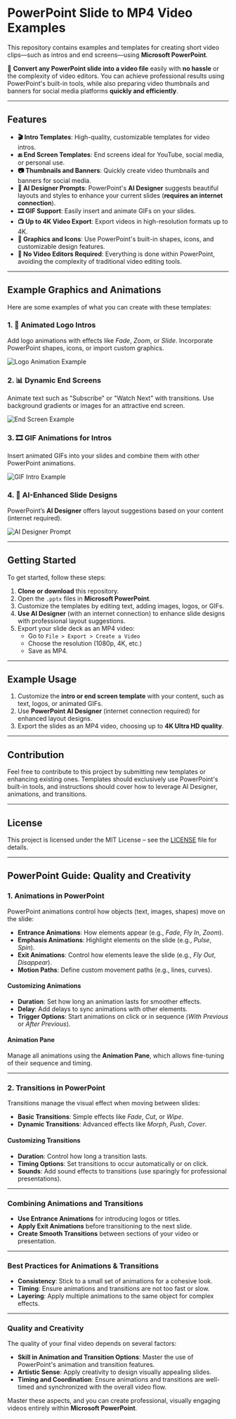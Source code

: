 # PowerPoint Slide to MP4 Video Examples

This repository contains examples and templates for creating short video clips—such as intros and end screens—using **Microsoft PowerPoint**.

🎥 **Convert any PowerPoint slide into a video file** easily with **no hassle** or the complexity of video editors. You can achieve professional results using PowerPoint's built-in tools, while also preparing video thumbnails and banners for social media platforms **quickly and efficiently**.

---

## Features

- **🎬 Intro Templates**: High-quality, customizable templates for video intros.
- **🔚 End Screen Templates**: End screens ideal for YouTube, social media, or personal use.
- **📷 Thumbnails and Banners**: Quickly create video thumbnails and banners for social media.
- **🤖 AI Designer Prompts**: PowerPoint's **AI Designer** suggests beautiful layouts and styles to enhance your current slides (**requires an internet connection**).
- **🎞 GIF Support**: Easily insert and animate GIFs on your slides.
- **📺 Up to 4K Video Export**: Export videos in high-resolution formats up to 4K.
- **🎨 Graphics and Icons**: Use PowerPoint's built-in shapes, icons, and customizable design features.
- **🚫 No Video Editors Required**: Everything is done within PowerPoint, avoiding the complexity of traditional video editing tools.

---

## Example Graphics and Animations

Here are some examples of what you can create with these templates:

### 1. 🎥 Animated Logo Intros
Add logo animations with effects like *Fade*, *Zoom*, or *Slide*. Incorporate PowerPoint shapes, icons, or import custom graphics.

![Logo Animation Example](assets/logo-animation-example.gif)

### 2. 📊 Dynamic End Screens
Animate text such as "Subscribe" or "Watch Next" with transitions. Use background gradients or images for an attractive end screen.

![End Screen Example](assets/end-screen-example.gif)

### 3. 🎞 GIF Animations for Intros
Insert animated GIFs into your slides and combine them with other PowerPoint animations.

![GIF Intro Example](assets/gif-intro-example.gif)

### 4. 🤖 AI-Enhanced Slide Designs
PowerPoint’s **AI Designer** offers layout suggestions based on your content (internet required).

![AI Designer Prompt](assets/ai-designer-prompt-example.png)

---

## Getting Started

To get started, follow these steps:

1. **Clone or download** this repository.
2. Open the `.pptx` files in **Microsoft PowerPoint**.
3. Customize the templates by editing text, adding images, logos, or GIFs.
4. **Use AI Designer** (with an internet connection) to enhance slide designs with professional layout suggestions.
5. Export your slide deck as an MP4 video:
   - Go to `File > Export > Create a Video`
   - Choose the resolution (1080p, 4K, etc.)
   - Save as MP4.

---

## Example Usage

1. Customize the **intro or end screen template** with your content, such as text, logos, or animated GIFs.
2. Use **PowerPoint AI Designer** (internet connection required) for enhanced layout designs.
3. Export the slides as an MP4 video, choosing up to **4K Ultra HD quality**.

---

## Contribution

Feel free to contribute to this project by submitting new templates or enhancing existing ones. Templates should exclusively use PowerPoint's built-in tools, and instructions should cover how to leverage AI Designer, animations, and transitions.

---

## License

This project is licensed under the MIT License – see the [LICENSE](LICENSE) file for details.

---

## PowerPoint Guide: Quality and Creativity

### 1. **Animations in PowerPoint**
PowerPoint animations control how objects (text, images, shapes) move on the slide:

- **Entrance Animations**: How elements appear (e.g., *Fade*, *Fly In*, *Zoom*).
- **Emphasis Animations**: Highlight elements on the slide (e.g., *Pulse*, *Spin*).
- **Exit Animations**: Control how elements leave the slide (e.g., *Fly Out*, *Disappear*).
- **Motion Paths**: Define custom movement paths (e.g., lines, curves).

#### **Customizing Animations**
- **Duration**: Set how long an animation lasts for smoother effects.
- **Delay**: Add delays to sync animations with other elements.
- **Trigger Options**: Start animations on click or in sequence (*With Previous* or *After Previous*).

#### **Animation Pane**
Manage all animations using the **Animation Pane**, which allows fine-tuning of their sequence and timing.

---

### 2. **Transitions in PowerPoint**
Transitions manage the visual effect when moving between slides:

- **Basic Transitions**: Simple effects like *Fade*, *Cut*, or *Wipe*.
- **Dynamic Transitions**: Advanced effects like *Morph*, *Push*, *Cover*.

#### **Customizing Transitions**
- **Duration**: Control how long a transition lasts.
- **Timing Options**: Set transitions to occur automatically or on click.
- **Sounds**: Add sound effects to transitions (use sparingly for professional presentations).

---

### Combining Animations and Transitions
- **Use Entrance Animations** for introducing logos or titles.
- **Apply Exit Animations** before transitioning to the next slide.
- **Create Smooth Transitions** between sections of your video or presentation.

---

### Best Practices for Animations & Transitions
- **Consistency**: Stick to a small set of animations for a cohesive look.
- **Timing**: Ensure animations and transitions are not too fast or slow.
- **Layering**: Apply multiple animations to the same object for complex effects.

---

### Quality and Creativity

The quality of your final video depends on several factors:

- **Skill in Animation and Transition Options**: Master the use of PowerPoint's animation and transition features.
- **Artistic Sense**: Apply creativity to design visually appealing slides.
- **Timing and Coordination**: Ensure animations and transitions are well-timed and synchronized with the overall video flow.

Master these aspects, and you can create professional, visually engaging videos entirely within **Microsoft PowerPoint**.
